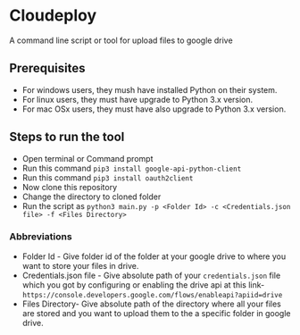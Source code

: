 # Cloudeploy
A command line script or tool for upload files to google drive


## Prerequisites
* For windows users, they mush have installed Python on their system.
* For linux users, they must have upgrade to Python 3.x version.
* For mac OSx users, they must have also upgrade to Python 3.x version.

## Steps to run the tool
* Open terminal or Command prompt
* Run this command `pip3 install google-api-python-client`
* Run this command `pip3 install oauth2client`
* Now clone this repository
* Change the directory to cloned folder
* Run the script as `python3 main.py -p <Folder Id> -c <Credentials.json file> -f <Files Directory>`

### Abbreviations
* Folder Id - Give folder id of the folder at your google drive to where you want to store your files in drive.
* Credentials.json file - Give absolute path of your `credentials.json` file which you got by configuring or enabling the drive api at this link- `https://console.developers.google.com/flows/enableapi?apiid=drive`
* Files Directory- Give absolute path of the directory where all your files are stored and you want to upload them to the a specific folder in google drive.
